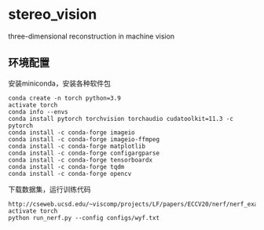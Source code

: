 # stereo_vision
three-dimensional reconstruction in machine vision
## 环境配置
安装miniconda，安装各种软件包
```
conda create -n torch python=3.9
activate torch
conda info --envs
conda install pytorch torchvision torchaudio cudatoolkit=11.3 -c pytorch
conda install -c conda-forge imageio
conda install -c conda-forge imageio-ffmpeg
conda install -c conda-forge matplotlib
conda install -c conda-forge configargparse
conda install -c conda-forge tensorboardx
conda install -c conda-forge tqdm
conda install -c conda-forge opencv
```
下载数据集，运行训练代码
```
http://cseweb.ucsd.edu/~viscomp/projects/LF/papers/ECCV20/nerf/nerf_example_data.zip
activate torch
python run_nerf.py --config configs/wyf.txt
```